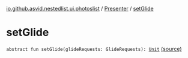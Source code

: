 [io.github.asvid.nestedlist.ui.photoslist](../index.md) / [Presenter](index.md) / [setGlide](./set-glide.md)

# setGlide

`abstract fun setGlide(glideRequests: GlideRequests): `[`Unit`](https://kotlinlang.org/api/latest/jvm/stdlib/kotlin/-unit/index.html) [(source)](https://github.com/asvid/NestedList/tree/master/app/src/main/java/io/github/asvid/nestedlist/ui/photoslist/PhotosListContract.kt#L20)